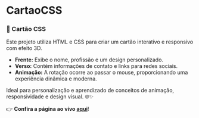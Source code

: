 # CartaoCSS
### 🌟 Cartão CSS

Este projeto utiliza HTML e CSS para criar um cartão interativo e responsivo com efeito 3D.  

- **Frente:** Exibe o nome, profissão e um design personalizado.  
- **Verso:** Contém informações de contato e links para redes sociais.  
- **Animação:** A rotação ocorre ao passar o mouse, proporcionando uma experiência dinâmica e moderna.  

Ideal para personalização e aprendizado de conceitos de animação, responsividade e design visual. 🌐✨  

👉 **Confira a página ao vivo [aqui]((https://leticialima04.github.io/CartaoCSS/))**!
